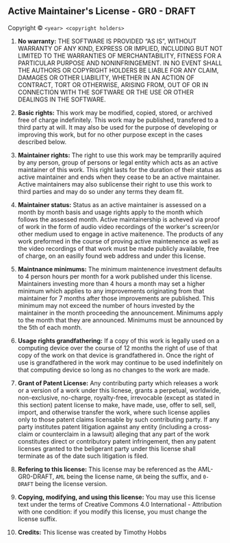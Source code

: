 Active Maintainer's License - GR0 - DRAFT
---------------------------------

Copyright © `<year> <copyright holders>`

1. **No warranty:** THE SOFTWARE IS PROVIDED “AS IS”, WITHOUT WARRANTY OF ANY KIND, EXPRESS OR IMPLIED, INCLUDING BUT NOT LIMITED TO THE WARRANTIES OF MERCHANTABILITY, FITNESS FOR A PARTICULAR PURPOSE AND NONINFRINGEMENT. IN NO EVENT SHALL THE AUTHORS OR COPYRIGHT HOLDERS BE LIABLE FOR ANY CLAIM, DAMAGES OR OTHER LIABILITY, WHETHER IN AN ACTION OF CONTRACT, TORT OR OTHERWISE, ARISING FROM, OUT OF OR IN CONNECTION WITH THE SOFTWARE OR THE USE OR OTHER DEALINGS IN THE SOFTWARE.

2. **Basic rights:** This work may be modified, copied, stored, or archived free of charge indefinitely. This work may be published, transfered to a third party at will. It may also be used for the purpose of developing or improving this work, but for no other purpose except in the cases described below.

3. **Maintainer rights:** The right to use this work may be temprarilly aquired by any person, group of persons or legal entity which acts as an active maintainer of this work. This right lasts for the duration of their status as active maintainer and ends when they cease to be an active maintainer. Active maintainers may also sublicense their right to use this work to third parties and may do so under any terms they deam fit.

4. **Maintainer status:** Status as an active maintainer is assessed on a month by month basis and usage rights apply to the month which follows the assessed month. Active maintainership is acheved via proof of work in the form of audio video recordings of the worker's screen/or other medium used to engage in active maitenence. The products of any work preformed in the course of proving active maintenence as well as the video recordings of that work must be made publicly available, free of charge, on an easilly found web address and under this license.

5. **Maintnance minimums:** The minimum maintenence investment defaults to 4 person hours per month for a work published under this license. Maintainers investing more than 4 hours a month may set a higher minimum which applies to any improvements originating from that maintainer for 7 months after those improvements are published. This minimum may not exceed the number of hours invested by the maintainer in the month proceeding the announcement. Minimums apply to the month that they are announced. Minimums must be announced by the 5th of each month.

6. **Usage rights grandfathering:** If a copy of this work is legally used on a computing device over the course of 12 months the right of use of that copy of the work on that device is grandfathered in. Once the right of use is grandfathered in the work may continue to be used indefinitely on that computing device so long as no changes to the work are made.

7. **Grant of Patent License:** Any contributing party which releases a work or a version of a work under this licnese, grants a perpetual, worldwide, non-exclusive, no-charge, royalty-free, irrevocable (except as stated in this section) patent license to make, have made, use, offer to sell, sell, import, and otherwise transfer the work, where such license applies only to those patent claims licensable by such contributing party. If any party institutes patent litigation against any entity (including a cross-claim or counterclaim in a lawsuit) alleging that any part of the work constitutes direct or contributory patent infringement, then any patent licenses granted to the beligerant party under this license shall terminate as of the date such litigation is filed.

8. **Refering to this license:** This license may be referenced as the AML-GR0-DRAFT, `AML` being the license name, `GR` being the suffix, and `0-DRAFT` being the license version.

9. **Copying, modifying, and using this license:** You may use this license text under the terms of Creative Commons 4.0 International - Attribution with one condition: if you modify this license, you must change the license suffix.

10. **Credits:** This license was created by Timothy Hobbs
